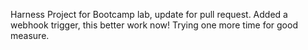 Harness Project for Bootcamp lab, 
update for pull request.
Added a webhook trigger, this better work now!
Trying one more time for good measure.
